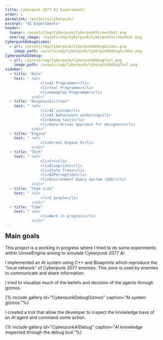 ```yaml
---
title: Cyberpunk 2077 AI Experiments
order: 1
permalink: /projects/cyberpunk/
excerpt: "AI Experiments"
header:
  teaser: /assets/img/Cyberpunk/CyberpunkScreenShot.png
  overlay_image: /assets/img/Cyberpunk/CyberpunkScreenShot.png
CyberpunkDebugGizmos:
  - url: /assets/img/Cyberpunk/CyberpunkDebugGizmos.png
    image_path: /assets/img/Cyberpunk/CyberpunkDebugGizmos.png
CyberpunkAIDebug:
  - url: /assets/img/Cyberpunk/CyberpunkDebugTool.png
    image_path: /assets/img/Cyberpunk/CyberpunkDebugTool.png
sidebar:
  - title: "Role"
    text: " <ul>
                <li>AI Programmer</li>
                <li>Tool Programmer</li>
                <li>Gameplay Programmer</li> 
            </ul>"
  - title: "Responsibilities"
    text: " <ul>
                <li>AI system</li>
                <li>AI behaviours authoring</li>
                <li>Debug tools</li>
                <li>Data-driven approach for designers</li>
            </ul>"
  - title: "Engine"
    text: " <ul>
                <li>Unreal Engine 5</li>
            </ul>"
  - title: "Tech"
    text: " <ul>
                <li>C++</li>
                <li>Blueprints</li> 
                <li>State Trees</li>
                <li>AIPerception</li>
                <li>Environment Query System (EQS)</li>
            </ul>"
  - title: "Team size"
    text: " <ul>
                <li>5 people</li>
            </ul>"
  - title: "Time"
    text: " <ul>
                <li>Work in progress</li>
            </ul>"
---
```


[//]: # "DI CHE PROGETTO SI TRATTA"

<h2 id="main_goals" class="" style="margin-top: 0em">Main goals</h2>

This project is a working in progress where I tried to do some experiments within UnrealEngine aiming to simulate Cyberpunk 2077 AI.

I implemented an AI system using C++ and Blueprints which reproduce the "local network" of Cyberpunk 2077 enemies.
This *zone* is used by enemies to communicate and share information.

I tried to visualize much of the beliefs and decision of the agents through gizmos.

{% include gallery id="CyberpunkDebugGizmos" caption="AI system gizmos."%}

I created a tool that allow the developer to inspect the knowledge base of an AI agent and command some action.

{% include gallery id="CyberpunkAIDebug" caption="AI knowledge inspected through the debug tool."%}